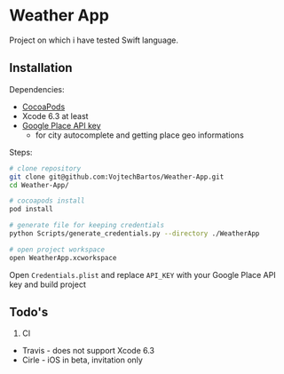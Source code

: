 # Weather App

Project on which i have tested Swift language.

## Installation

Dependencies:
 - [CocoaPods](https://cocoapods.org/)
 - Xcode 6.3 at least
 - [Google Place API key](https://developers.google.com/places/)
   - for city autocomplete and getting place geo informations
 
Steps:

```bash
# clone repository
git clone git@github.com:VojtechBartos/Weather-App.git
cd Weather-App/

# cocoapods install
pod install

# generate file for keeping credentials
python Scripts/generate_credentials.py --directory ./WeatherApp

# open project workspace
open WeatherApp.xcworkspace
```

Open `Credentials.plist` and replace `API_KEY` with your Google Place API key and build project

## Todo's

1. CI
  - Travis - does not support Xcode 6.3
  - Cirle - iOS in beta, invitation only
